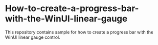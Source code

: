 # How-to-create-a-progress-bar-with-the-WinUI-linear-gauge
This repository contains sample for how to create a progress bar with the WinUI linear gauge control. 

